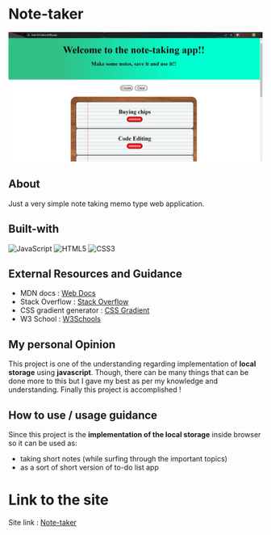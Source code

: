 # Note-taker
![](https://github.com/Neeltyper001/Note-taker/blob/47b5cae7ef4eb7cf7b77047c151babcd68118e1f/assets/NoteTakerPIC.jpg)
## About
Just a very simple note taking memo type web application.
## Built-with
![JavaScript](https://img.shields.io/badge/javascript-%23323330.svg?style=for-the-badge&logo=javascript&logoColor=%23F7DF1E)
![HTML5](https://img.shields.io/badge/html5-%23E34F26.svg?style=for-the-badge&logo=html5&logoColor=white)
![CSS3](https://img.shields.io/badge/CSS3-1572B6?style=for-the-badge&logo=css3&logoColor=white)
## External Resources and Guidance
- MDN docs : [Web Docs](https://developer.mozilla.org/en-US/docs/Web/JavaScript)
- Stack Overflow : [Stack Overflow](https://stackoverflow.com/)
- CSS gradient generator : [CSS Gradient](https://cssgradient.io/)
- W3 School : [W3Schools](https://www.w3schools.com/)
## My personal Opinion
  This project is one of the understanding regarding implementation of __local storage__ using __javascript__. Though, there can be many things that can
  be done more to this but I gave my best as per my knowledge and understanding. Finally this project is accomplished !
## How to use / usage guidance
  Since this project is the __implementation of the local storage__ inside browser so it can be used as:
  - taking short notes (while surfing through the important topics)
  - as a sort of short version of to-do list app
  
  # Link to the site
 Site link : [Note-taker](https://note-list-taker.netlify.app/)
